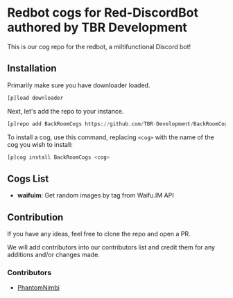 # Redbot cogs for Red-DiscordBot authored by TBR Development
This is our cog repo for the redbot, a miltifunctional Discord bot!

## Installation
Primarily make sure you have downloader loaded.

```py
[p]load downloader
```

Next, let's add the repo to your instance.

```py
[p]repo add BackRoomCogs https://github.com/TBR-Development/BackRoomCogs
```

To install a cog, use this command, replacing `<cog>` with the name of the cog you wish to install:

```py
[p]cog install BackRoomCogs <cog>
```

## Cogs List

- **waifuim**: Get random images by tag from Waifu.IM API

## Contribution

If you have any ideas, feel free to clone the repo and open a PR.

We will add contributors into our contributors list and credit them for any additions and/or changes made.


### Contributors

- [PhantomNimbi][PHANTOMNIMBI]


[PHANTOMNIMBI]: https://github.com/PhantomNimbi